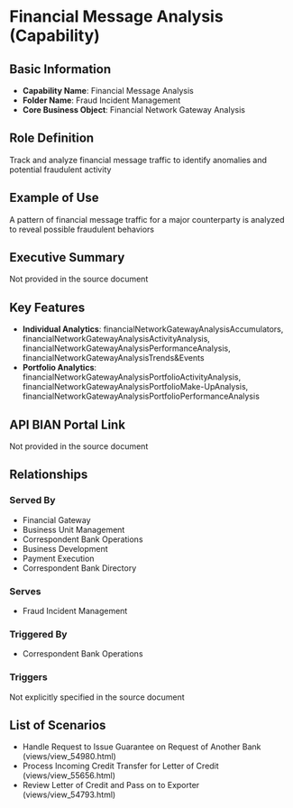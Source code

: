 # Financial Message Analysis (Capability)

## Basic Information
- **Capability Name**: Financial Message Analysis
- **Folder Name**: Fraud Incident Management
- **Core Business Object**: Financial Network Gateway Analysis

## Role Definition
Track and analyze financial message traffic to identify anomalies and potential fraudulent activity

## Example of Use
A pattern of financial message traffic for a major counterparty is analyzed to reveal possible fraudulent behaviors

## Executive Summary
Not provided in the source document

## Key Features
- **Individual Analytics**: financialNetworkGatewayAnalysisAccumulators, financialNetworkGatewayAnalysisActivityAnalysis, financialNetworkGatewayAnalysisPerformanceAnalysis, financialNetworkGatewayAnalysisTrends&Events
- **Portfolio Analytics**: financialNetworkGatewayAnalysisPortfolioActivityAnalysis, financialNetworkGatewayAnalysisPortfolioMake-UpAnalysis, financialNetworkGatewayAnalysisPortfolioPerformanceAnalysis

## API BIAN Portal Link
Not provided in the source document

## Relationships

### Served By
- Financial Gateway
- Business Unit Management
- Correspondent Bank Operations
- Business Development
- Payment Execution
- Correspondent Bank Directory

### Serves
- Fraud Incident Management

### Triggered By
- Correspondent Bank Operations

### Triggers
Not explicitly specified in the source document

## List of Scenarios
- Handle Request to Issue Guarantee on Request of Another Bank (views/view_54980.html)
- Process Incoming Credit Transfer for Letter of Credit (views/view_55656.html)
- Review Letter of Credit and Pass on to Exporter (views/view_54793.html)